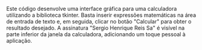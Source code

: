 Este código desenvolve uma interface gráfica para uma calculadora utilizando a biblioteca tkinter. 
Basta inserir expressões matemáticas na área de entrada de texto e, em seguida, clicar no botão "Calcular" para obter o resultado desejado. 
A assinatura "Sergio Henrique Reis Sa" é visível na parte inferior da janela da calculadora, adicionando um toque pessoal à aplicação.
